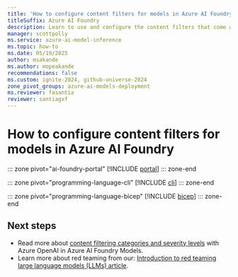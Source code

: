 ```yaml
---
title: 'How to configure content filters for models in Azure AI Foundry'
titleSuffix: Azure AI Foundry
description: Learn to use and configure the content filters that come with Azure AI Foundry, including getting approval for gated modifications.
manager: scottpolly
ms.service: azure-ai-model-inference
ms.topic: how-to
ms.date: 05/19/2025
author: msakande
ms.author: mopeakande
recommendations: false
ms.custom: ignite-2024, github-universe-2024
zone_pivot_groups: azure-ai-models-deployment
ms.reviewer: fasantia
reviewer: santiagxf
---
```


# How to configure content filters for models in Azure AI Foundry

::: zone pivot="ai-foundry-portal"
[!INCLUDE [portal](../../foundry-models/includes/configure-content-filters/portal.md)]
::: zone-end

::: zone pivot="programming-language-cli"
[!INCLUDE [cli](../../foundry-models/includes/configure-content-filters/cli.md)]
::: zone-end

::: zone pivot="programming-language-bicep"
[!INCLUDE [bicep](../../foundry-models/includes/configure-content-filters/bicep.md)]
::: zone-end

## Next steps

- Read more about [content filtering categories and severity levels](../../model-inference/concepts/content-filter.md) with Azure OpenAI in Azure AI Foundry Models.
- Learn more about red teaming from our: [Introduction to red teaming large language models (LLMs) article](../../../ai-services/openai/concepts/red-teaming.md).
